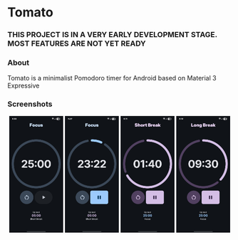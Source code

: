 # Tomato

### THIS PROJECT IS IN A VERY EARLY DEVELOPMENT STAGE. MOST FEATURES ARE NOT YET READY

### About

Tomato is a minimalist Pomodoro timer for Android based on Material 3 Expressive

### Screenshots

<p align="center" width="100%">
  <img src="fastlane/metadata/android/en-US/images/phoneScreenshots/1.jpg" width="24%">
  <img src="fastlane/metadata/android/en-US/images/phoneScreenshots/2.jpg" width="24%">
  <img src="fastlane/metadata/android/en-US/images/phoneScreenshots/3.jpg" width="24%">
  <img src="fastlane/metadata/android/en-US/images/phoneScreenshots/4.jpg" width="24%">
</p>